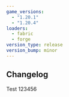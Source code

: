 ```yaml
---
game_versions: 
  - "1.20.1"
  - "1.20.4"
loaders:
  - fabric
  - forge
version_type: release
version_bump: minor
---
```


## Changelog
Test 123456
